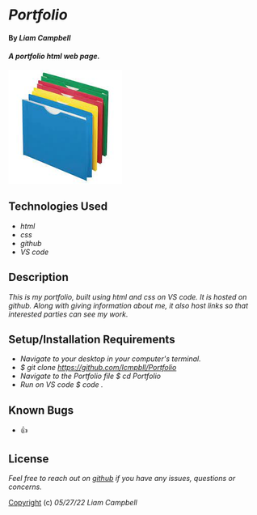 # _Portfolio_

#### By _**Liam Campbell**_

#### _A portfolio html web page._

![An image of some folders](img/portfolio.jpeg)

## Technologies Used

* _html_
* _css_
* _github_
* _VS code_

## Description

_This is my portfolio, built using html and css on VS code. It is hosted on github. Along with giving information about me, it also host links so that interested parties can see my work._

## Setup/Installation Requirements

* _Navigate to your desktop in your computer's terminal._
* _$ git clone https://github.com/lcmpbll/Portfolio_
* _Navigate to the Portfolio file $ cd Portfolio_
* _Run on VS code $ code ._




## Known Bugs

* :thumbsup:

## License

_Feel free to reach out on [github](https://github.com/lcmpbll) if you have any issues, questions or concerns._

[Copyright](LICENSE) (c) _05/27/22_ _Liam Campbell_